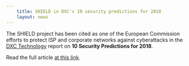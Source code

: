 ```yaml
---
    title: SHIELD in DXC's 10 security predictions for 2018
    layout: news
---
```


The SHIELD project has been cited as one of the European Commission efforts to
protect ISP and corporate networks against cyberattacks in the 
[DXC Technology](http://www.dxc.technology/) report on
**10 Security Predictions for 2018**.

Read the full article [at this link](http://www.dxc.technology/security/insights/144052-10_security_predictions_for_2018).
